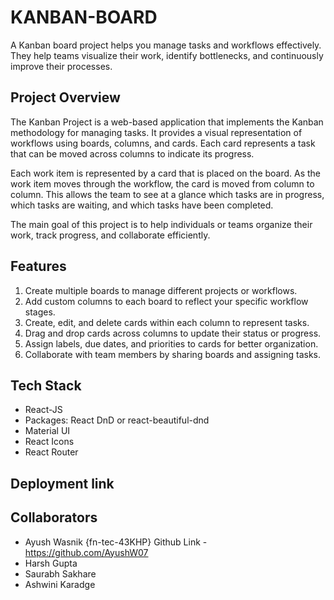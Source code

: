 # KANBAN-BOARD
A Kanban board project helps you manage tasks and workflows effectively. They help teams visualize their work, identify bottlenecks, and continuously improve their processes.

## Project Overview
The Kanban Project is a web-based application that implements the Kanban methodology for managing tasks. It provides a visual representation of workflows using boards, columns, and cards. Each card represents a task that can be moved across columns to indicate its progress.

Each work item is represented by a card that is placed on the board. As the work item moves through the workflow, the card is moved from column to column. This allows the team to see at a glance which tasks are in progress, which tasks are waiting, and which tasks have been completed.

The main goal of this project is to help individuals or teams organize their work, track progress, and collaborate efficiently.

## Features
1. Create multiple boards to manage different projects or workflows.
2. Add custom columns to each board to reflect your specific workflow stages.
3. Create, edit, and delete cards within each column to represent tasks.
4. Drag and drop cards across columns to update their status or progress.
5. Assign labels, due dates, and priorities to cards for better organization.
6. Collaborate with team members by sharing boards and assigning tasks.

## Tech Stack

- React-JS
- Packages: React DnD or react-beautiful-dnd
- Material UI
- React Icons
- React Router

## Deployment link

## Collaborators

- Ayush Wasnik {fn-tec-43KHP} Github Link - https://github.com/AyushW07
- Harsh Gupta
- Saurabh Sakhare
- Ashwini Karadge

